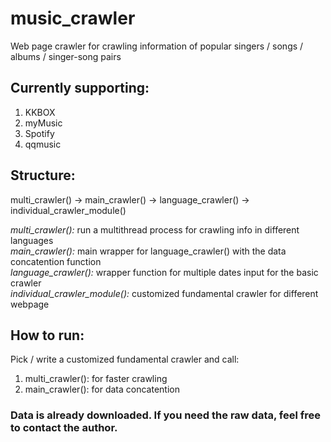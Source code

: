 # music_crawler

Web page crawler for crawling information of popular singers / songs / albums / singer-song pairs

## Currently supporting:

1. KKBOX
2. myMusic
3. Spotify
4. qqmusic


## Structure:

multi_crawler() -> main_crawler() -> language_crawler() -> individual_crawler_module() 

*multi_crawler():* run a multithread process for crawling info in different languages  
*main_crawler():* main wrapper for language_crawler() with the data concatention function  
*language_crawler():* wrapper function for multiple dates input for the basic crawler  
*individual_crawler_module():* customized fundamental crawler for different webpage   

## How to run:

Pick / write a customized fundamental crawler and call:

1. multi_crawler(): for faster crawling  
2. main_crawler(): for data concatention  

### Data is already downloaded. If you need the raw data, feel free to contact the author.
